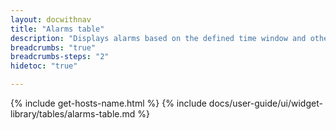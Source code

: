 ```yaml
---
layout: docwithnav
title: "Alarms table"
description: "Displays alarms based on the defined time window and other filters. Allows the display of alarm fields, entity fields, attributes, and telemetry. Highly customizable via cell content functions and row style functions."
breadcrumbs: "true"
breadcrumbs-steps: "2"
hidetoc: "true"

---
```

{% include get-hosts-name.html %}
{% include docs/user-guide/ui/widget-library/tables/alarms-table.md %}
